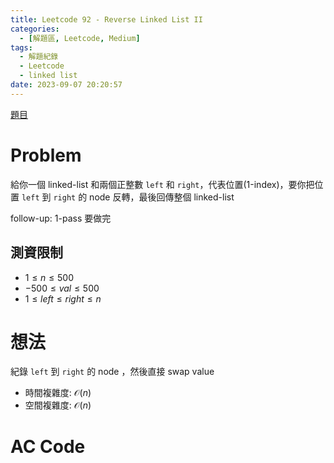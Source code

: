 ```yaml
---
title: Leetcode 92 - Reverse Linked List II
categories:
  - [解題區, Leetcode, Medium]
tags:
  - 解題紀錄
  - Leetcode
  - linked list
date: 2023-09-07 20:20:57
---
```


[題目](https://leetcode.com/problems/reverse-linked-list-ii/description)

# Problem

給你一個 linked-list 和兩個正整數 `left` 和 `right`，代表位置(1-index)，要你把位置 `left` 到 `right` 的 node 反轉，最後回傳整個 linked-list

follow-up: 1-pass 要做完

## 測資限制

- $1 \le n \le 500$
- $-500 \le val \le 500$
- $1 \le left \le right \le n$

# 想法

紀錄 `left` 到 `right` 的 node ，然後直接 swap value

- 時間複雜度: $\mathcal{O}(n)$
- 空間複雜度: $\mathcal{O}(n)$

# AC Code

<script src="https://emgithub.com/embed-v2.js?target=https%3A%2F%2Fgithub.com%2Froy4801%2Fsolved_problems%2Fblob%2Fmaster%2Fleetcode%2F92.cpp%23L18-L46&style=github&type=code&showBorder=on&showLineNumbers=on&showFileMeta=on&showFullPath=on&showCopy=on"></script>

<!-- # 賞析


# 心得 -->

